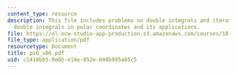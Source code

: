 ```yaml
---
content_type: resource
description: This file includes problems on double integrals and iterated integrals,
  double integrals in polar coordinates and its applications.
file: https://ol-ocw-studio-app-production.s3.amazonaws.com/courses/18-02-multivariable-calculus-spring-2006/c1418bb58e6be14e852eb90b995a65c5_ps6_s06.pdf
file_type: application/pdf
resourcetype: Document
title: ps6_s06.pdf
uid: c1418bb5-8e6b-e14e-852e-b90b995a65c5
---
```

